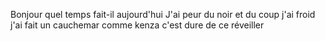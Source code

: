 Bonjour quel temps fait-il aujourd'hui 
J'ai peur du noir et  du coup j'ai froid
j'ai fait un cauchemar comme kenza
c'est dure de ce réveiller


